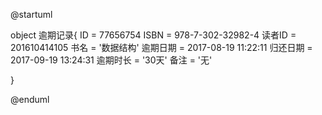 @startuml

object 逾期记录{
    ID = 77656754
    ISBN = 978-7-302-32982-4
    读者ID = 201610414105
    书名 = '数据结构'
    逾期日期 = 2017-08-19 11:22:11
    归还日期 = 2017-09-19 13:24:31 
    逾期时长 = '30天'
    备注 = '无'


 }

@enduml